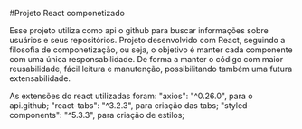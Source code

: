#Projeto React componetizado

Esse projeto utiliza como api o github para buscar informações sobre usuários e seus repositórios. Projeto desenvolvido com React, seguindo a filosofia de componetização, ou seja, o objetivo é manter cada componente com uma única responsabilidade. De forma a manter o código com maior reusabilidade, fácil leitura e manutenção, possibilitando também uma futura extensabilidade. 

As extensões do react utilizadas foram: 
"axios": "^0.26.0", para o api.github;
"react-tabs": "^3.2.3", para criação das tabs;
"styled-components": "^5.3.3", para criação de estilos;
